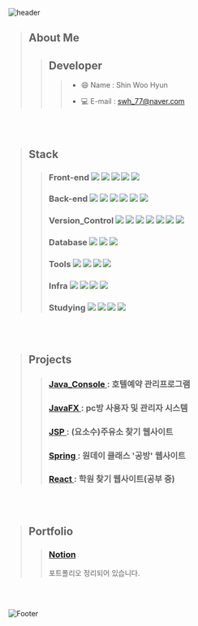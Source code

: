 

![header](https://capsule-render.vercel.app/api?type=waving&color=auto&height=200&section=header&text=현재%20진행형人%202년차%20서버개발자%20신우현입니다.&fontSize=30)

> About Me
> --- 
>> Developer
>> ---
>>> * 😄 Name : Shin Woo Hyun  
>>> + 💻 E-mail : swh_77@naver.com
<br />
<br />

> Stack
> ---
>> ### Front-end  <img src="https://img.shields.io/badge/JAVASCRIPT-F7DF1E?style=for-the-badge&logo=javascript&logoColor=black"> <img src="https://img.shields.io/badge/-HTML5-%23E34F26?style=for-the-badge&logo=HTML5&logoColor=white"> <img src="https://img.shields.io/badge/-CSS3-%231572B6?style=for-the-badge&logo=CSS3&logoColor=white"> <img src="https://img.shields.io/badge/Jquery-0769AD?style=for-the-badge&logo=jquery&logoColor=white"> <img src="https://img.shields.io/badge/BootStrap-7952B3?style=for-the-badge&logo=bootstrap&logoColor=white"> 
>> ### Back-end  <img src="https://img.shields.io/badge/-Java-344CB7?style=for-the-badge&logo=Java&logoColor=white"> <img src="https://img.shields.io/badge/-Jsp-007396?style=for-the-badge&logo=Jsp&logoColor=white"> <img src="https://img.shields.io/badge/Spring-%236DB33F?style=for-the-badge&logo=Spring&logoColor=white"> <img src="https://img.shields.io/badge/SPRINGBOOT-6DB33F?style=for-the-badge&logo=springboot&logoColor=white">  <img src="https://img.shields.io/badge/GRADLE-02303A?style=for-the-badge&logo=gradle&logoColor=white"> <img src="https://img.shields.io/badge/-Maven-%23C71A36?style=for-the-badge&logo=Apache%20Maven&logoColor=white">
>> ### Version_Control  <img src="https://img.shields.io/badge/Git-F05032?style=for-the-badge&logo=git&logoColor=white"> <img src="https://img.shields.io/badge/GitHub-181717?style=for-the-badge&logo=github&logoColor=white"> <img src="https://img.shields.io/badge/GitLab-FC6D26?style=for-the-badge&logo=gitlab&logoColor=white"> <img src="https://img.shields.io/badge/-SVN-blue?style=for-the-badge&logo=Git&logoColor=white"> <img src="https://img.shields.io/badge/-Notion-white?style=for-the-badge&logo=Notion&logoColor=black"> <img src="https://img.shields.io/badge/-Sourcetree-%230052CC?style=for-the-badge&logo=Sourcetree&logoColor=white"> <img src="https://img.shields.io/badge/-Bitbucket-0052CC?style=for-the-badge&logo=Bitbucket&logoColor=white">
>> ### Database  <img src="https://img.shields.io/badge/Oracle-F80000?style=for-the-badge&logo=Oracle&logoColor=white"> <img src="https://img.shields.io/badge/MySQL-4479A1?style=for-the-badge&logo=MySQL&logoColor=white"> <img src="https://img.shields.io/badge/PostgreSQL-4169E1?style=for-the-badge&logo=PostgreSQL&logoColor=white"/>
>> ### Tools  <img src="https://img.shields.io/badge/-Eclipse%20IDE-%232C2255?style=for-the-badge&logo=Eclipse IDE&logoColor=white"> <img src="https://img.shields.io/badge/-IntelliJ%20IDEA-%23000000?style=for-the-badge&logo=IntelliJ%20IDEA&logoColor=white"> <img src="https://img.shields.io/badge/-Visual%20Studio%20Code-%23007ACC?style=for-the-badge&logo=Visual%20Studio%20Code&logoColor=white"> <img src="https://img.shields.io/badge/-Visual%20Studio-%235C2D91?style=for-the-badge&logo=Visual%20Studio&logoColor=white">
>> ### Infra <img src="https://img.shields.io/badge/Amazon AWS-232F3E?style=for-the-badge&logo=Amazon AWS&logoColor=white"/> <img src="https://img.shields.io/badge/Xshell-232F3E?style=for-the-badge&logo=Xshell&logoColor=white"/> <img src="https://img.shields.io/badge/Linux-FCC624?style=for-the-badge&logo=Linux&logoColor=white"/> <img src="https://img.shields.io/badge/PostMan-FF6C37?style=for-the-badge&logo=PostMan&logoColor=white"/>
>> ### Studying  <img src="https://img.shields.io/badge/-React-%2361DAFB?style=for-the-badge&logo=React&logoColor=black"> <img src="https://img.shields.io/badge/docker-%230db7ed?style=for-the-badge&logo=docker&logoColor=white"> <img src="https://img.shields.io/badge/-Node.js-339933?style=for-the-badge&logo=Node.js&logoColor=white"> <img src="https://img.shields.io/badge/-Next.js-%23000000?style=for-the-badge&logo=Next.js&logoColor=white"> 

<br />
<br /> 

> Projects 
> ---
>> ### [ Java_Console ](https://github.com/swh7j/hotel) : 호텔예약 관리프로그램  
>> ### [ JavaFX ](https://github.com/swh7j/PC-room) : pc방 사용자 및 관리자 시스템
>> ### [ JSP ](https://github.com/swh7j/Yososu) : (요소수)주유소 찾기 웹사이트 
>> ### [ Spring ](https://github.com/swh7j/gongbang) : 원데이 클래스 '공방' 웹사이트  
>> ### [ React ](https://github.com/swh7j/AlleyAcademy) :  학원 찾기 웹사이트(공부 중)  


<br />
<br /> 

> Portfolio
> ---
>> ### [ Notion ](https://phrygian-pound-13d.notion.site/WooHyun-024718d0d910435ab962a275306c0aab?pvs=4)
>> 포트폴리오 정리되어 있습니다.

 
<br />
<br />

![Footer](https://capsule-render.vercel.app/api?type=waving&color=auto&height=200&section=footer)




